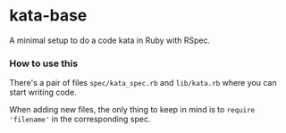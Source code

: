 # kata-base

A minimal setup to do a code kata in Ruby with RSpec.

### How to use this

There's a pair of files `spec/kata_spec.rb` and `lib/kata.rb` where you can start writing code.

When adding new files, the only thing to keep in mind is to `require 'filename'` in the corresponding spec.
